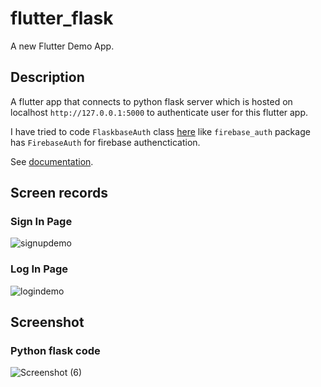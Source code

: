 # flutter_flask

A new Flutter Demo App.

## Description

A flutter app that connects to python flask server which is hosted on localhost `http://127.0.0.1:5000` to authenticate user for this flutter app.

I have tried to code `FlaskbaseAuth` class [here](/lib/flaskbase_auth/flaskbase_auth.dart) like `firebase_auth` package has `FirebaseAuth` for firebase authenctication.

See [documentation](https://firebase.flutter.dev/docs/auth/usage/).

## Screen records

### Sign In Page

![signupdemo](https://user-images.githubusercontent.com/85408038/184924613-a1e08adc-201f-4565-9ead-1d73b8c83bdb.gif)

### Log In Page

![logindemo](https://user-images.githubusercontent.com/85408038/184925043-5a9671c1-0499-4192-a82f-44093c2419e2.gif)

## Screenshot

### Python flask code

![Screenshot (6)](https://user-images.githubusercontent.com/85408038/184929215-1f247db3-4d1e-41e8-81de-6c9f5ab21475.png)

